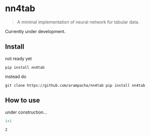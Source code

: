 # nn4tab
> A minimal implementation of neural network for tabular data.

Currently under development.
## Install

not ready yet

`pip install nn4tab`

instead do

`git clone https://github.com/arampacha/nn4tab
pip install nn4tab`

## How to use
under construction...
```python
1+1
```




    2


